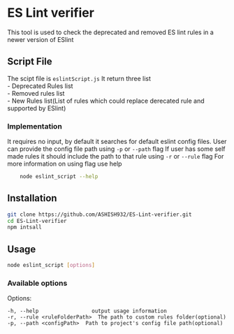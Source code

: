 # ES Lint verifier

This tool is used to check the deprecated and removed ES lint rules in a newer version of ESlint

## Script File
The scipt file is `eslintScript.js`
It return three list  
    - Deprecated Rules list    
    - Removed rules list    
    - New Rules list(List of rules which could replace derecated rule and supported by ESlint)  

### Implementation
It requires no input, by default it searches for default eslint config files.
User can provide the config file path using `-p` or `--path` flag
If user has some self made rules it should include the path to that rule using `-r` or `--rule` flag
For more information on using flag use help
```bash
    node eslint_script --help
```

## Installation

```bash
git clone https://github.com/ASHISH932/ES-Lint-verifier.git
cd ES-Lint-verifier
npm intsall
```

## Usage

```bash
node eslint_script [options]
```

### Available options
Options:
      
    -h, --help                 output usage information
    -r, --rule <ruleFolderPath>  The path to custom rules folder(optional)
    -p, --path <configPath>  Path to project's config file path(optional)
